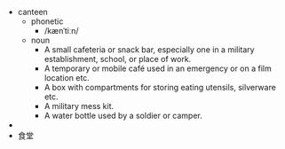 - canteen
	- phonetic
		- /kænˈtiːn/
	- noun
		- A small cafeteria or snack bar, especially one in a military establishment, school, or place of work.
		- A temporary or mobile café used in an emergency or on a film location etc.
		- A box with compartments for storing eating utensils, silverware etc.
		- A military mess kit.
		- A water bottle used by a soldier or camper.
-
- 食堂